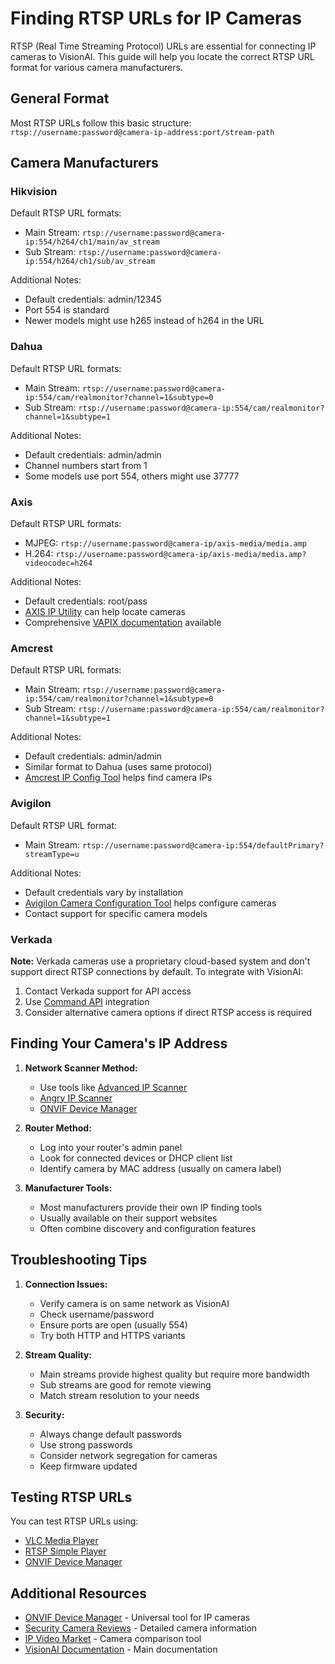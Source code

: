 # Finding RTSP URLs for IP Cameras

RTSP (Real Time Streaming Protocol) URLs are essential for connecting IP cameras to VisionAI. This guide will help you locate the correct RTSP URL format for various camera manufacturers.

## General Format
Most RTSP URLs follow this basic structure:
`rtsp://username:password@camera-ip-address:port/stream-path`

## Camera Manufacturers

### Hikvision
Default RTSP URL formats:

- Main Stream: `rtsp://username:password@camera-ip:554/h264/ch1/main/av_stream`
- Sub Stream: `rtsp://username:password@camera-ip:554/h264/ch1/sub/av_stream`

Additional Notes:

- Default credentials: admin/12345
- Port 554 is standard
- Newer models might use h265 instead of h264 in the URL

### Dahua
Default RTSP URL formats:

- Main Stream: `rtsp://username:password@camera-ip:554/cam/realmonitor?channel=1&subtype=0`
- Sub Stream: `rtsp://username:password@camera-ip:554/cam/realmonitor?channel=1&subtype=1`

Additional Notes:

- Default credentials: admin/admin
- Channel numbers start from 1
- Some models use port 554, others might use 37777

### Axis
Default RTSP URL formats:

- MJPEG: `rtsp://username:password@camera-ip/axis-media/media.amp`
- H.264: `rtsp://username:password@camera-ip/axis-media/media.amp?videocodec=h264`

Additional Notes:

- Default credentials: root/pass
- [AXIS IP Utility](https://www.axis.com/support/tools/axis-ip-utility) can help locate cameras
- Comprehensive [VAPIX documentation](https://www.axis.com/vapix-library/) available

### Amcrest
Default RTSP URL formats:

- Main Stream: `rtsp://username:password@camera-ip:554/cam/realmonitor?channel=1&subtype=0`
- Sub Stream: `rtsp://username:password@camera-ip:554/cam/realmonitor?channel=1&subtype=1`

Additional Notes:

- Default credentials: admin/admin
- Similar format to Dahua (uses same protocol)
- [Amcrest IP Config Tool](https://amcrest.com/amcrest-ip-config-software-tool-download) helps find camera IPs

### Avigilon
Default RTSP URL format:

- Main Stream: `rtsp://username:password@camera-ip:554/defaultPrimary?streamType=u`

Additional Notes:

- Default credentials vary by installation
- [Avigilon Camera Configuration Tool](https://www.avigilon.com/support/tools) helps configure cameras
- Contact support for specific camera models

### Verkada

**Note:** Verkada cameras use a proprietary cloud-based system and don't support direct RTSP connections by default. To integrate with VisionAI:
1. Contact Verkada support for API access
2. Use [Command API](https://www.verkada.com/docs/command-api/) integration
3. Consider alternative camera options if direct RTSP access is required

## Finding Your Camera's IP Address

1. **Network Scanner Method:**

     - Use tools like [Advanced IP Scanner](https://www.advanced-ip-scanner.com/)
     - [Angry IP Scanner](https://angryip.org/)
     - [ONVIF Device Manager](https://sourceforge.net/projects/onvifdm/)

2. **Router Method:**

     - Log into your router's admin panel
     - Look for connected devices or DHCP client list
     - Identify camera by MAC address (usually on camera label)

3. **Manufacturer Tools:**

      - Most manufacturers provide their own IP finding tools
      - Usually available on their support websites
      - Often combine discovery and configuration features

## Troubleshooting Tips

1. **Connection Issues:**

      - Verify camera is on same network as VisionAI
      - Check username/password
      - Ensure ports are open (usually 554)
      - Try both HTTP and HTTPS variants

2. **Stream Quality:**

      - Main streams provide highest quality but require more bandwidth
      - Sub streams are good for remote viewing
      - Match stream resolution to your needs

3. **Security:**

      - Always change default passwords
      - Use strong passwords
      - Consider network segregation for cameras
      - Keep firmware updated

## Testing RTSP URLs

You can test RTSP URLs using:

- [VLC Media Player](https://www.videolan.org/)
- [RTSP Simple Player](https://www.unifore.net/ip-video-surveillance/rtsp-simple-player.html)
- [ONVIF Device Manager](https://sourceforge.net/projects/onvifdm/)

## Additional Resources

- [ONVIF Device Manager](https://sourceforge.net/projects/onvifdm/) - Universal tool for IP cameras
- [Security Camera Reviews](https://ipvm.com/) - Detailed camera information
- [IP Video Market](https://ipvm.com/reports/camera-finder) - Camera comparison tool
- [VisionAI Documentation](../index.md) - Main documentation
